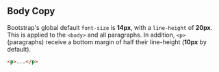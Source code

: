 ## Body Copy

Bootstrap's global default `font-size` is **14px**, with a `line-height` of **20px**. This is applied to the `<body>` and all paragraphs. In addition, `<p>` (paragraphs) receive a bottom margin of half their line-height (**10px** by default).

```html
<p>...</p>
```
